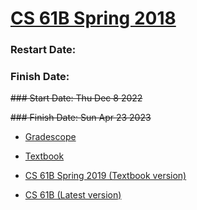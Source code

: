 # [CS 61B Spring 2018](https://sp18.datastructur.es)
### Restart Date: 
### Finish Date:  

~~### Start Date:   Thu Dec 8 2022~~

~~### Finish Date:  Sun Apr 23 2023~~

<!--
## Others
Proj 2 & 3 were skipped and needed to be done in the future.
-->

- [Gradescope](https://www.gradescope.com/courses/20666)

- [Textbook](https://joshhug.gitbooks.io/hug61b/)

- [CS 61B Spring 2019 (Textbook version)](https://sp19.datastructur.es)

- [CS 61B (Latest version)](http://datastructur.es)
